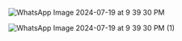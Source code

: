 ![WhatsApp Image 2024-07-19 at 9 39 30 PM](https://github.com/user-attachments/assets/7dd2f8ad-b5f2-4c1f-9321-4790ef495cdb)

![WhatsApp Image 2024-07-19 at 9 39 30 PM (1)](https://github.com/user-attachments/assets/b6d9e217-d702-4dab-92e1-f54961b224dc)

